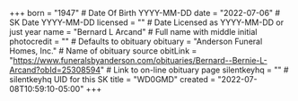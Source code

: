 +++
born = "1947"        # Date Of Birth YYYY-MM-DD
date = "2022-07-06"        # SK Date YYYY-MM-DD
licensed = ""    # Date Licensed as YYYY-MM-DD or just year
name = "Bernard L Arcand"        # Full name with middle initial
photocredit = "" # Defaults to obituary
obituary = "Anderson Funeral Homes, Inc."    # Name of obituary source
obitLink = "https://www.funeralsbyanderson.com/obituaries/Bernard--Bernie-L-Arcand?obId=25308594"    # Link to on-line obituary page
silentkeyhq = "" # silentkeyhq UID for this SK
title = "WD0GMD"
created = "2022-07-08T10:59:10-05:00"
+++
